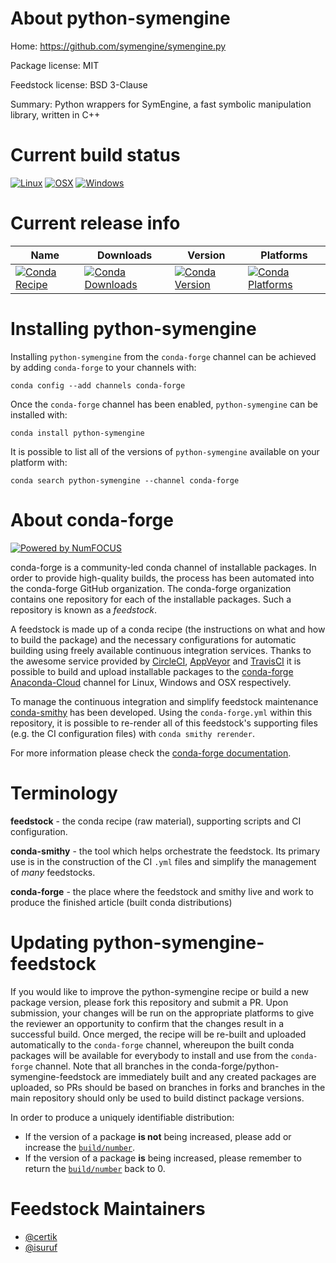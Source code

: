 <!--
# -*- mode: jinja -*-
-->

About python-symengine
======================

Home: https://github.com/symengine/symengine.py

Package license: MIT

Feedstock license: BSD 3-Clause

Summary: Python wrappers for SymEngine, a fast symbolic manipulation library, written in C++



Current build status
====================

[![Linux](https://img.shields.io/circleci/project/github/conda-forge/python-symengine-feedstock/master.svg?label=Linux)](https://circleci.com/gh/conda-forge/python-symengine-feedstock)
[![OSX](https://img.shields.io/travis/conda-forge/python-symengine-feedstock/master.svg?label=macOS)](https://travis-ci.org/conda-forge/python-symengine-feedstock)
[![Windows](https://img.shields.io/appveyor/ci/conda-forge/python-symengine-feedstock/master.svg?label=Windows)](https://ci.appveyor.com/project/conda-forge/python-symengine-feedstock/branch/master)

Current release info
====================

| Name | Downloads | Version | Platforms |
| --- | --- | --- | --- |
| [![Conda Recipe](https://img.shields.io/badge/recipe-python--symengine-green.svg)](https://anaconda.org/conda-forge/python-symengine) | [![Conda Downloads](https://img.shields.io/conda/dn/conda-forge/python-symengine.svg)](https://anaconda.org/conda-forge/python-symengine) | [![Conda Version](https://img.shields.io/conda/vn/conda-forge/python-symengine.svg)](https://anaconda.org/conda-forge/python-symengine) | [![Conda Platforms](https://img.shields.io/conda/pn/conda-forge/python-symengine.svg)](https://anaconda.org/conda-forge/python-symengine) |

Installing python-symengine
===========================

Installing `python-symengine` from the `conda-forge` channel can be achieved by adding `conda-forge` to your channels with:

```
conda config --add channels conda-forge
```

Once the `conda-forge` channel has been enabled, `python-symengine` can be installed with:

```
conda install python-symengine
```

It is possible to list all of the versions of `python-symengine` available on your platform with:

```
conda search python-symengine --channel conda-forge
```


About conda-forge
=================

[![Powered by NumFOCUS](https://img.shields.io/badge/powered%20by-NumFOCUS-orange.svg?style=flat&colorA=E1523D&colorB=007D8A)](http://numfocus.org)

conda-forge is a community-led conda channel of installable packages.
In order to provide high-quality builds, the process has been automated into the
conda-forge GitHub organization. The conda-forge organization contains one repository
for each of the installable packages. Such a repository is known as a *feedstock*.

A feedstock is made up of a conda recipe (the instructions on what and how to build
the package) and the necessary configurations for automatic building using freely
available continuous integration services. Thanks to the awesome service provided by
[CircleCI](https://circleci.com/), [AppVeyor](https://www.appveyor.com/)
and [TravisCI](https://travis-ci.org/) it is possible to build and upload installable
packages to the [conda-forge](https://anaconda.org/conda-forge)
[Anaconda-Cloud](https://anaconda.org/) channel for Linux, Windows and OSX respectively.

To manage the continuous integration and simplify feedstock maintenance
[conda-smithy](https://github.com/conda-forge/conda-smithy) has been developed.
Using the ``conda-forge.yml`` within this repository, it is possible to re-render all of
this feedstock's supporting files (e.g. the CI configuration files) with ``conda smithy rerender``.

For more information please check the [conda-forge documentation](https://conda-forge.org/docs/).

Terminology
===========

**feedstock** - the conda recipe (raw material), supporting scripts and CI configuration.

**conda-smithy** - the tool which helps orchestrate the feedstock.
                   Its primary use is in the construction of the CI ``.yml`` files
                   and simplify the management of *many* feedstocks.

**conda-forge** - the place where the feedstock and smithy live and work to
                  produce the finished article (built conda distributions)


Updating python-symengine-feedstock
===================================

If you would like to improve the python-symengine recipe or build a new
package version, please fork this repository and submit a PR. Upon submission,
your changes will be run on the appropriate platforms to give the reviewer an
opportunity to confirm that the changes result in a successful build. Once
merged, the recipe will be re-built and uploaded automatically to the
`conda-forge` channel, whereupon the built conda packages will be available for
everybody to install and use from the `conda-forge` channel.
Note that all branches in the conda-forge/python-symengine-feedstock are
immediately built and any created packages are uploaded, so PRs should be based
on branches in forks and branches in the main repository should only be used to
build distinct package versions.

In order to produce a uniquely identifiable distribution:
 * If the version of a package **is not** being increased, please add or increase
   the [``build/number``](https://conda.io/docs/user-guide/tasks/build-packages/define-metadata.html#build-number-and-string).
 * If the version of a package **is** being increased, please remember to return
   the [``build/number``](https://conda.io/docs/user-guide/tasks/build-packages/define-metadata.html#build-number-and-string)
   back to 0.

Feedstock Maintainers
=====================

* [@certik](https://github.com/certik/)
* [@isuruf](https://github.com/isuruf/)

